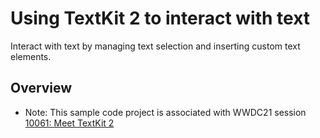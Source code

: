 # Using TextKit 2 to interact with text

Interact with text by managing text selection and inserting custom text elements.

## Overview

- Note: This sample code project is associated with WWDC21 session [10061: Meet TextKit 2](https://developer.apple.com/wwdc21/10061/)
